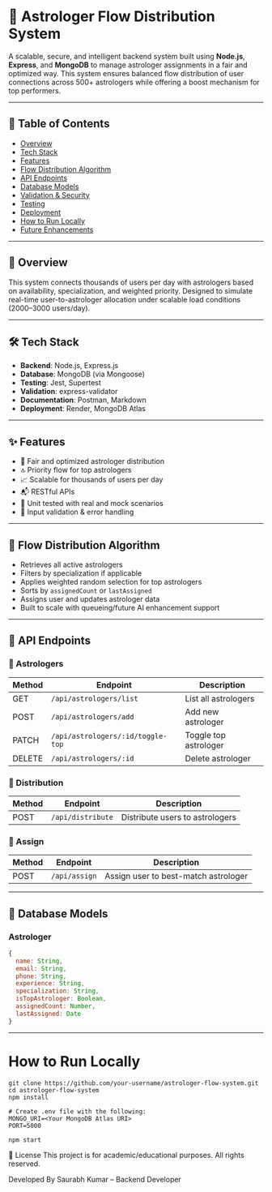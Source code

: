 # 🔮 Astrologer Flow Distribution System

A scalable, secure, and intelligent backend system built using **Node.js**, **Express**, and **MongoDB** to manage astrologer assignments in a fair and optimized way. This system ensures balanced flow distribution of user connections across 500+ astrologers while offering a boost mechanism for top performers.

---

## 📌 Table of Contents

- [Overview](#overview)
- [Tech Stack](#tech-stack)
- [Features](#features)
- [Flow Distribution Algorithm](#flow-distribution-algorithm)
- [API Endpoints](#api-endpoints)
- [Database Models](#database-models)
- [Validation & Security](#validation--security)
- [Testing](#testing)
- [Deployment](#deployment)
- [How to Run Locally](#how-to-run-locally)
- [Future Enhancements](#future-enhancements)

---

## 🧠 Overview

This system connects thousands of users per day with astrologers based on availability, specialization, and weighted priority. Designed to simulate real-time user-to-astrologer allocation under scalable load conditions (2000–3000 users/day).

---

## 🛠 Tech Stack

- **Backend**: Node.js, Express.js
- **Database**: MongoDB (via Mongoose)
- **Testing**: Jest, Supertest
- **Validation**: express-validator
- **Documentation**: Postman, Markdown
- **Deployment**: Render, MongoDB Atlas

---

## ✨ Features

- 🧮 Fair and optimized astrologer distribution
- 🔝 Priority flow for top astrologers
- 📈 Scalable for thousands of users per day
- 📬 RESTful APIs
- 🧪 Unit tested with real and mock scenarios
- 🔐 Input validation & error handling

---

## 🔁 Flow Distribution Algorithm

- Retrieves all active astrologers
- Filters by specialization if applicable
- Applies weighted random selection for top astrologers
- Sorts by `assignedCount` or `lastAssigned`
- Assigns user and updates astrologer data
- Built to scale with queueing/future AI enhancement support

---

## 📮 API Endpoints

### 🔹 Astrologers
| Method | Endpoint | Description |
|--------|----------|-------------|
| GET    | `/api/astrologers/list` | List all astrologers |
| POST   | `/api/astrologers/add`  | Add new astrologer |
| PATCH  | `/api/astrologers/:id/toggle-top` | Toggle top astrologer |
| DELETE | `/api/astrologers/:id`  | Delete astrologer |

### 🔹 Distribution
| Method | Endpoint | Description |
|--------|----------|-------------|
| POST   | `/api/distribute` | Distribute users to astrologers |

### 🔹 Assign
| Method | Endpoint | Description |
|--------|----------|-------------|
| POST   | `/api/assign` | Assign user to best-match astrologer |

---

## 🧾 Database Models

### Astrologer
```js
{
  name: String,
  email: String,
  phone: String,
  experience: String,
  specialization: String,
  isTopAstrologer: Boolean,
  assignedCount: Number,
  lastAssigned: Date
}
```
---
# How to Run Locally
```
git clone https://github.com/your-username/astrologer-flow-system.git
cd astrologer-flow-system
npm install

# Create .env file with the following:
MONGO_URI=<Your MongoDB Atlas URI>
PORT=5000

npm start
```
📜 License
This project is for academic/educational purposes. All rights reserved.

Developed By
Saurabh Kumar – Backend Developer
